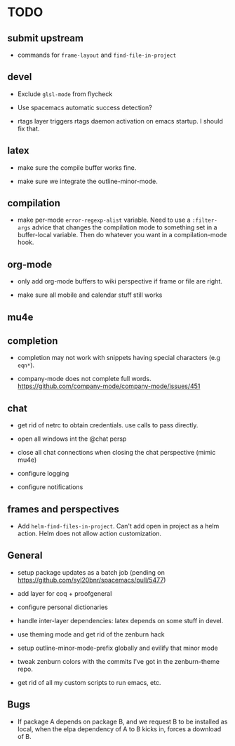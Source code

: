 TODO
====

## submit upstream

* commands for `frame-layout` and `find-file-in-project`

## devel

* Exclude `glsl-mode` from flycheck

* Use spacemacs automatic success detection?

* rtags layer triggers rtags daemon activation on emacs startup. I should fix
  that.


## latex

* make sure the compile buffer works fine.

* make sure we integrate the outline-minor-mode.


## compilation

* make per-mode `error-regexp-alist` variable. Need to use a `:filter-args`
  advice that changes the compilation mode to something set in a buffer-local
  variable. Then do whatever you want in a compilation-mode hook.

## org-mode

* only add org-mode buffers to wiki perspective if frame or file are right.

* make sure all mobile and calendar stuff still works


## mu4e


## completion

* completion may not work with snippets having special characters (e.g `eqn*`).

* company-mode does not complete full words.
  https://github.com/company-mode/company-mode/issues/451


## chat

* get rid of netrc to obtain credentials. use calls to pass directly.

* open all windows int the @chat persp

* close all chat connections when closing the chat perspective (mimic mu4e)

* configure logging

* configure notifications


## frames and perspectives

* Add `helm-find-files-in-project`. Can't add open in project as a helm action.
  Helm does not allow action customization.

## General

* setup package updates as a batch job (pending on https://github.com/syl20bnr/spacemacs/pull/5477)

* add layer for coq + proofgeneral

* configure personal dictionaries

* handle inter-layer dependencies: latex depends on some stuff in devel.

* use theming mode and get rid of the zenburn hack

* setup outline-minor-mode-prefix globally and evilify that minor mode

* tweak zenburn colors with the commits I've got in the zenburn-theme repo.

* get rid of all my custom scripts to run emacs, etc.


## Bugs

* If package A depends on package B, and we request B to be installed as local,
  when the elpa dependency of A to B kicks in, forces a download of B.
